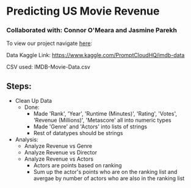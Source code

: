 # Predicting US Movie Revenue 

### Collaborated with: Connor O'Meara and Jasmine Parekh

To view our project navigate [here](https://johann017.github.io/CMSC320-Final/):

Data Kaggle Link: 
https://www.kaggle.com/PromptCloudHQ/imdb-data

CSV used:
IMDB-Movie-Data.csv

## Steps:
- Clean Up Data
  - Done:
    - Made 'Rank', 'Year', 'Runtime (Minutes)', 'Rating', 'Votes', 'Revenue (Millions)', 'Metascore' all into numeric types
    - Made 'Genre' and 'Actors' into lists of strings
    - Rest of datatypes should be strings
- Analysis:
  - Analyze Revenue vs Genre
  - Analyze Revenue vs Director
  - Analyze Revenue vs Actors
    - Actors are points based on ranking
    - Sum up the actor's points who are on the ranking list and avergae by number of actors who are also in the ranking list
